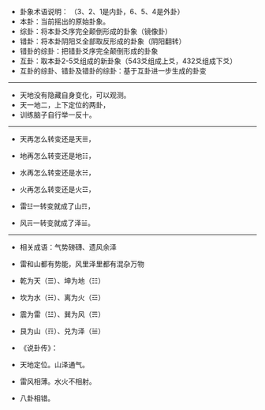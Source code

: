 
- 卦象术语说明： （3、2、1是内卦，6、5、4是外卦）
- 本卦：当前摇出的原始卦象。
- 综卦：将本卦爻序完全颠倒形成的卦象（镜像卦）
- 错卦：将本卦阴阳爻全部取反形成的卦象（阴阳翻转）
- 错卦的综卦：把错卦爻序完全颠倒形成的卦象
- 互卦：取本卦2-5爻组成的新卦象（543爻组成上爻，432爻组成下爻）
- 互卦的综卦、错卦及错卦的综卦：基于互卦进一步生成的卦变

------
- 天地没有隐藏自身变化，可以观测。
- 天一地二，上下定位的两卦，
- 训练脑子自行举一反十。
--------------
- 天再怎么转变还是天☰，
- 地再怎么转变还是地☷，

- 水再怎么转变还是水☵，
- 火再怎么转变还是火☲，

- 雷☳一转变就成了山☶，
- 风☴一转变就成了泽☱。
--------------
- 相关成语：气势磅礴、遗风余泽
- 雷和山都有势能，风里泽里都有混杂万物

- 乾为天（☰）、坤为地（☷）
- 坎为水（☵）、离为火（☲）
- 震为雷（☳）、巽为风（☴）
- 艮为山（☶）、兑为泽（☱）
- 《说卦传》：
- 天地定位。山泽通气。
- 雷风相薄。水火不相射。
- 八卦相错。
